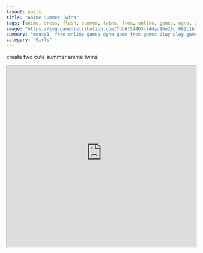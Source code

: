 ```yaml
---
layout: posts
title: "Anime Summer Twins"
tags: [anime, dress, flash, summer, twins, free, online, games, oyna, game, free, games, play, play, games]
image: "https://img.gamedistribution.com/7db6f54463cf4dad96e28cf682c1b708.jpg"
summary: "mouse1  free online games oyna game free games play play games"
category: "Girls"
---
```


create two cute summer anime twins

<iframe width="100%" height="480px;" src="https://flash.gamedistribution.com?game=7db6f54463cf4dad96e28cf682c1b708"></iframe>